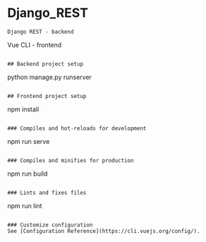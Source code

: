 # Django_REST
```
Django REST - backend
```
Vue CLI - frontend
```

## Backend project setup 
```
python manage.py runserver
```

## Frontend project setup 
```
npm install
```

### Compiles and hot-reloads for development
```
npm run serve
```

### Compiles and minifies for production
```
npm run build
```

### Lints and fixes files
```
npm run lint
```

### Customize configuration
See [Configuration Reference](https://cli.vuejs.org/config/).